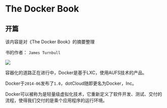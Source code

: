 The Docker Book
==============

## 开篇

该内容是对《The Docker Book》的摘要整理

书的作者： `James Turnbull`

![](https://timgsa.baidu.com/timg?image&quality=80&size=b9999_10000&sec=1493547378220&di=31379cb477e73521b82e48cb37fb986f&imgtype=0&src=http%3A%2F%2Fimage.tianjimedia.com%2FuploadImages%2F2014%2F360%2F20%2FR351508499TJ.jpg)

容器化的道路正在进行中，Docker是基于LXC，使用AUFS技术的产品。

Docker于`2014-06`发布了`1.0`，dotCloud随即更名为Docker，Inc。

Docker可以被称为是轻量级虚拟化技术，它重新定义了软件开发、测试、交付的流程，使得我们交付的是乘个应用程序的运行环境。
